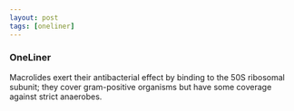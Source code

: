 ```yaml
---
layout: post
tags: [oneliner]
---
```



### OneLiner

Macrolides exert their antibacterial effect by binding to the 50S ribosomal subunit; they cover gram-positive organisms but have some coverage against strict anaerobes.

